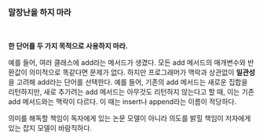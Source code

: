 ### 말장난을 하지 마라
<br>

**한 단어를 두 가지 목적으로 사용하지 마라.** 

예를 들어, 여러 클래스에 add라는 메서드가 생겼다. 모든 add 메서드의 매개변수와 반환값이 의미적으로 똑같다면 문제가 없다. 하지만 프로그래머가 맥락과 상관없이 **일관성**을 고려해 add라는 단어를 선택한다. 예를 들어, 기존의 add 메서드는 새로운 집합을 리턴하지만, 새로 추가려는 add 메서드는 아무것도 리턴하지 않는다고 할 때, 이는 기존 add 메서드와는 맥락이 다르다. 이 때는 insert나 append라는 이름이 적당하다.

의미를 해독할 책임이 독자에게 있는 논문 모델이 아니라 의도를 밝힐 책임이 저자에게 있는 잡지 모델이 바람직하다.

